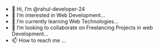 - 👋 Hi, I’m @rahul-developer-24
- 👀 I’m interested in Web Development...
- 🌱 I’m currently learning Web Technologies...
- 💞️ I’m looking to collaborate on Freelancing Projects in web Development...
- 📫 How to reach me ...

<!---
rahul-developer-24/rahul-developer-24 is a ✨ special ✨ repository because its `README.md` (this file) appears on your GitHub profile.
You can click the Preview link to take a look at your changes.
--->
